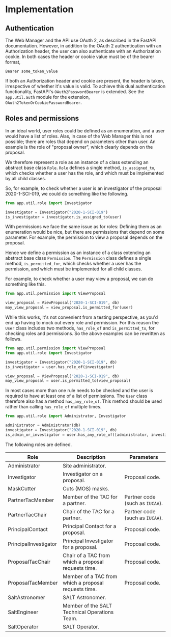 # Implementation

## Authentication

The Web Manager and the API use OAuth 2, as described in the FastAPI documentation. However, in addition to the OAuth 2 authentication with an Authorization header, the user can also authenticate with an Authorization cookie. In both cases the header or cookie value must be of the bearer format,

```shell
Bearer some_token_value
```

If both an Authorization header and cookie are present, the header is taken, irrespective of whether it's value is valid. To achieve this dual authentication functionality, FastAPI's `OAuth2PasswordBearer` is extended. See the `app.util.auth` module for the extension, `OAuth2TokenOrCookiePasswordBearer`.

## Roles and permissions

In an ideal world, user roles could be defined as an enumeration, and a user would have a list of roles. Alas, in case of the Web Manager this is not possible; there are roles that depend on parameters other than user. An example is the role of "proposal owner", which clearly depends on the proposal.

We therefore represent a role as an instance of a class extending an abstract base class `Role`. `Role` defines a single method, `is_assigned_to`, which checks whether a user has the role, and which must be implemented by all child classes.

So, for example, to check whether a user is an investigator of the proposal 2020-1-SCI-019, we could do something like the following.

```python
from app.util.role import Investigator

investigator = Investigator("2020-1-SCI-019")
is_investigator = investigator.is_assigned_to(user)
```

With permissions we face the same issue as for roles: Defining them as an enumeration would be nice, but there are permissions that depend on some parameter. For example, the permission to view a proposal depends on the proposal.

Hence we define a permission as an instance of a class extending an abstract base class `Permission`. The `Permission` class defines a single method, `is_permitted_for`, which checks whether a user has the permission, and which must be implemented for all child classes.

For example, to check whether a user may view a proposal, we can do something like this.

```python
from app.util.permission import ViewProposal

view_proposal = ViewProposal("2020-1-SCI-019", db)
may_view_proposal = view_proposal.is_permitted_for(user)
```

While this works, it's not convenient from a testing perspective, as you'd end up having to mock out every role and permission. For this reason the `User` class includes two methods, `has_role_of` and `is_permitted_to`, for checking roles and permissions. So the above examples can be rewritten as follows.

```python
from app.util.permission import ViewProposal
from app.util.role import Investigator

investigator = Investigator("2020-1-SCI-019", db)
is_investigator = user.has_role_of(investigator)

view_proposal = ViewProposal("2020-1-SCI-019", db)
may_view_proposal = user.is_permitted_to(view_proposal)
```

In most cases more than one rule needs to be checked and the user is required to have at least one of a list of permissions. The `User` class therefore also has a method `has_any_role_of`. This method should be used rather than calling `has_role_of` multiple times.

```python
from app.util.role import Administrator, Investigator

administrator = Administrator(db)
investigator = Investigator("2020-1-SCI-019", db)
is_admin_or_investigator = user.has_any_role_of([administrator, investigator])
```

The following roles are defined.

| Role                  | Description                                   | Parameters                      |
| --------------------- | --------------------------------------------- | ------------------------------- |
| Administrator         | Site administrator.                           |
| Investigator          | Investigator on a proposal.                   | Proposal code.                  |
| MaskCutter            | Cuts (MOS) masks.                             |
| PartnerTacMember      | Member of the TAC for a partner.              | Partner code (such as `IUCAA`). |
| PartnerTacChair       | Chair of the TAC for a partner.               | Partner code (such as `IUCAA`). |
| PrincipalContact      | Principal Contact for a proposal.             | Proposal code.                  |
| PrincipalInvestigator | Principal Investigator for a proposal.        | Proposal code.                  |
| ProposalTacChair      | Chair of a TAC from which a proposal requests time.                | Proposal code.                  |
| ProposalTacMember     | Member of a TAC from which a proposal requests time.               | Proposal code.                  |
| SaltAstronomer        | SALT Astronomer.                              |
| SaltEngineer          | Member of the SALT Technical Operations Team. |
| SaltOperator          | SALT Operator.                                |
